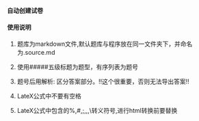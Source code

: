 #### 自动创建试卷

#### 使用说明

1. 题库为markdown文件,默认题库与程序放在同一文件夹下，并命名为.source.md

2. 使用#####五级标题为题型，有序列表为题号

3. 题号后用解析: 区分答案部分。!!这个很重要，否则无法导出答案!!

4. LateX公式中不要有空格

5. LateX公式中包含的\%,\#,\;,\,,\转义符号,进行html转换前要替换
